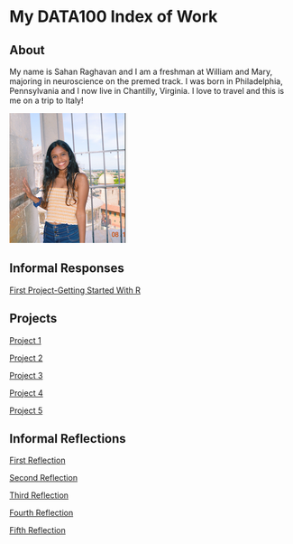 # My DATA100 Index of Work

## About

My name is Sahan Raghavan and I am a freshman at William and Mary, majoring in neuroscience on the premed track. I was born in Philadelphia, Pennsylvania and I now live in Chantilly, Virginia. I love to travel and this is me on a trip to Italy!

![](Picofself.png)

## Informal Responses

[First Project-Getting Started With R](GettingStartedWithR.md)

## Projects

[Project 1](Martiniqueproj.md)

[Project 2](project2.md)

[Project 3](proj3.md)

[Project 4](project4.md)

[Project 5](proj5.md)

## Informal Reflections

[First Reflection](firstreflection.md)

[Second Reflection](Reflection2.md)

[Third Reflection](reflection3.md)

[Fourth Reflection](Reflection4.md)

[Fifth Reflection](finalreflection.md)
